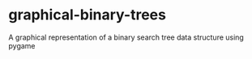 graphical-binary-trees
======================

A graphical representation of a binary search tree data structure using pygame